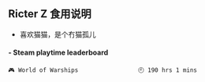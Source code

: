 ## Ricter Z 食用说明
- 喜欢猫猫，是个冇猫孤儿

<!-- steam-box start -->
#### - Steam playtime leaderboard
```text
🎮 World of Warships                 🕘 190 hrs 1 mins
```
<!-- Powered by https://github.com/YouEclipse/steam-box . -->
<!-- steam-box end -->
